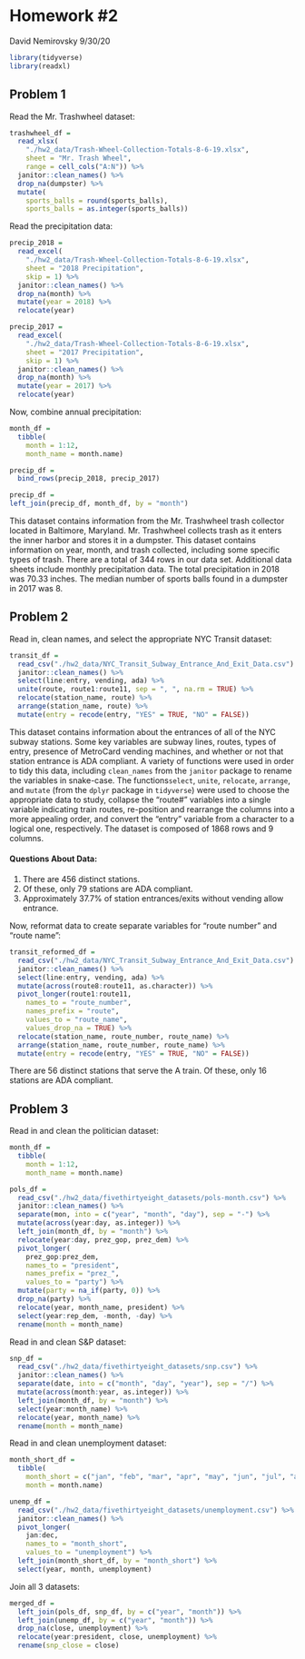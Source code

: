 Homework \#2
================
David Nemirovsky
9/30/20

``` r
library(tidyverse)
library(readxl)
```

## Problem 1

Read the Mr. Trashwheel dataset:

``` r
trashwheel_df = 
  read_xlsx(
    "./hw2_data/Trash-Wheel-Collection-Totals-8-6-19.xlsx",
    sheet = "Mr. Trash Wheel",
    range = cell_cols("A:N")) %>% 
  janitor::clean_names() %>% 
  drop_na(dumpster) %>% 
  mutate(
    sports_balls = round(sports_balls),
    sports_balls = as.integer(sports_balls))
```

Read the precipitation data:

``` r
precip_2018 = 
  read_excel(
    "./hw2_data/Trash-Wheel-Collection-Totals-8-6-19.xlsx", 
    sheet = "2018 Precipitation",
    skip = 1) %>% 
  janitor::clean_names() %>% 
  drop_na(month) %>% 
  mutate(year = 2018) %>% 
  relocate(year)

precip_2017 = 
  read_excel(
    "./hw2_data/Trash-Wheel-Collection-Totals-8-6-19.xlsx", 
    sheet = "2017 Precipitation",
    skip = 1) %>% 
  janitor::clean_names() %>% 
  drop_na(month) %>% 
  mutate(year = 2017) %>% 
  relocate(year)
```

Now, combine annual precipitation:

``` r
month_df = 
  tibble(
    month = 1:12,
    month_name = month.name)

precip_df = 
  bind_rows(precip_2018, precip_2017)

precip_df =
left_join(precip_df, month_df, by = "month")
```

This dataset contains information from the Mr. Trashwheel trash
collector located in Baltimore, Maryland. Mr. Trashwheel collects trash
as it enters the inner harbor and stores it in a dumpster. This dataset
contains information on year, month, and trash collected, including some
specific types of trash. There are a total of 344 rows in our data set.
Additional data sheets include monthly precipitation data. The total
precipitation in 2018 was 70.33 inches. The median number of sports
balls found in a dumpster in 2017 was 8.

## Problem 2

Read in, clean names, and select the appropriate NYC Transit dataset:

``` r
transit_df = 
  read_csv("./hw2_data/NYC_Transit_Subway_Entrance_And_Exit_Data.csv") %>% 
  janitor::clean_names() %>% 
  select(line:entry, vending, ada) %>% 
  unite(route, route1:route11, sep = ", ", na.rm = TRUE) %>% 
  relocate(station_name, route) %>% 
  arrange(station_name, route) %>% 
  mutate(entry = recode(entry, "YES" = TRUE, "NO" = FALSE))
```

This dataset contains information about the entrances of all of the NYC
subway stations. Some key variables are subway lines, routes, types of
entry, presence of MetroCard vending machines, and whether or not that
station entrance is ADA compliant. A variety of functions were used in
order to tidy this data, including `clean_names` from the `janitor`
package to rename the variables in snake-case. The functions`select`,
`unite`, `relocate`, `arrange`, and `mutate` (from the `dplyr` package
in `tidyverse`) were used to choose the appropriate data to study,
collapse the “route\#” variables into a single variable indicating train
routes, re-position and rearrange the columns into a more appealing
order, and convert the “entry” variable from a character to a logical
one, respectively. The dataset is composed of 1868 rows and 9 columns.

#### Questions About Data:

1.  There are 456 distinct stations.
2.  Of these, only 79 stations are ADA compliant.
3.  Approximately 37.7% of station entrances/exits without vending allow
    entrance.

Now, reformat data to create separate variables for “route number” and
“route name”:

``` r
transit_reformed_df = 
  read_csv("./hw2_data/NYC_Transit_Subway_Entrance_And_Exit_Data.csv") %>% 
  janitor::clean_names() %>% 
  select(line:entry, vending, ada) %>% 
  mutate(across(route8:route11, as.character)) %>% 
  pivot_longer(route1:route11,
    names_to = "route_number",
    names_prefix = "route",
    values_to = "route_name",
    values_drop_na = TRUE) %>% 
  relocate(station_name, route_number, route_name) %>% 
  arrange(station_name, route_number, route_name) %>% 
  mutate(entry = recode(entry, "YES" = TRUE, "NO" = FALSE))
```

There are 56 distinct stations that serve the A train. Of these, only 16
stations are ADA compliant.

## Problem 3

Read in and clean the politician dataset:

``` r
month_df = 
  tibble(
    month = 1:12,
    month_name = month.name)

pols_df = 
  read_csv("./hw2_data/fivethirtyeight_datasets/pols-month.csv") %>% 
  janitor::clean_names() %>% 
  separate(mon, into = c("year", "month", "day"), sep = "-") %>% 
  mutate(across(year:day, as.integer)) %>% 
  left_join(month_df, by = "month") %>% 
  relocate(year:day, prez_gop, prez_dem) %>% 
  pivot_longer(
    prez_gop:prez_dem,
    names_to = "president",
    names_prefix = "prez_",
    values_to = "party") %>% 
  mutate(party = na_if(party, 0)) %>% 
  drop_na(party) %>% 
  relocate(year, month_name, president) %>% 
  select(year:rep_dem, -month, -day) %>% 
  rename(month = month_name)
```

Read in and clean S\&P dataset:

``` r
snp_df = 
  read_csv("./hw2_data/fivethirtyeight_datasets/snp.csv") %>% 
  janitor::clean_names() %>% 
  separate(date, into = c("month", "day", "year"), sep = "/") %>% 
  mutate(across(month:year, as.integer)) %>% 
  left_join(month_df, by = "month") %>% 
  select(year:month_name) %>% 
  relocate(year, month_name) %>% 
  rename(month = month_name)
```

Read in and clean unemployment dataset:

``` r
month_short_df = 
  tibble(
    month_short = c("jan", "feb", "mar", "apr", "may", "jun", "jul", "aug", "sep", "oct", "nov", "dec"),
    month = month.name)

unemp_df = 
  read_csv("./hw2_data/fivethirtyeight_datasets/unemployment.csv") %>% 
  janitor::clean_names() %>% 
  pivot_longer(
    jan:dec,
    names_to = "month_short",
    values_to = "unemployment") %>% 
  left_join(month_short_df, by = "month_short") %>% 
  select(year, month, unemployment)
```

Join all 3 datasets:

``` r
merged_df = 
  left_join(pols_df, snp_df, by = c("year", "month")) %>% 
  left_join(unemp_df, by = c("year", "month")) %>% 
  drop_na(close, unemployment) %>% 
  relocate(year:president, close, unemployment) %>% 
  rename(snp_close = close)
```

